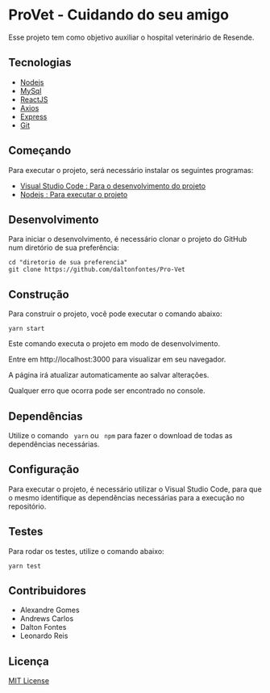# ProVet - Cuidando do seu amigo

Esse projeto tem como objetivo auxiliar o hospital veterinário de Resende.

## Tecnologias

- [Nodejs](https://nodejs.org/en/)
- [MySql](https://www.mysql.com/)
- [ReactJS](https://pt-br.reactjs.org/)
- [Axios](https://axios-http.com/)
- [Express](https://expressjs.com/pt-br/)
- [Git](https://git-scm.com/)

## Começando

Para executar o projeto, será necessário instalar os seguintes programas:

- [Visual Studio Code : Para o desenvolvimento do projeto](https://code.visualstudio.com/)
- [Nodejs : Para executar o projeto](https://nodejs.org/en/)


## Desenvolvimento

Para iniciar o desenvolvimento, é necessário clonar o projeto do GitHub num diretório de sua preferência:

```shell
cd "diretorio de sua preferencia"
git clone https://github.com/daltonfontes/Pro-Vet
```
## Construção

Para construir o projeto, você pode executar o comando abaixo:

```shell
yarn start
```
Este comando executa o projeto em modo de desenvolvimento.

Entre em http://localhost:3000 para visualizar em seu navegador.

A página irá atualizar automaticamente ao salvar alterações.

Qualquer erro que ocorra pode ser encontrado no console.

## Dependências

Utilize o comando ```
 yarn``` ou ```
 npm``` para fazer o download de todas as dependências necessárias.

## Configuração

Para executar o projeto, é necessário utilizar o Visual Studio Code, para que o mesmo identifique as dependências necessárias para a execução no repositório.

## Testes

Para rodar os testes, utilize o comando abaixo:

```shell
yarn test
```
## Contribuidores
- Alexandre Gomes
- Andrews Carlos
- Dalton Fontes
- Leonardo Reis
## Licença

[MIT License](https://github.com/daltonfontes/Pro-Vet/blob/main/LICENSE)
